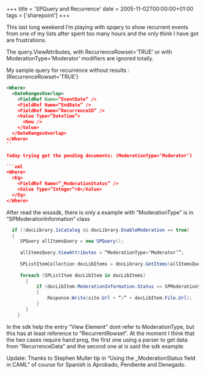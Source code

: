 +++
title = 'SPQuery and Recurrence'
date = 2005-11-02T00:00:00+01:00
tags = ['sharepoint']
+++

This last long weekend I’m playing with spqery to show recurrent events from one of my lists after spent too many hours and the only think I have got are frustrations.

The query.ViewAttributes, with RecurrenceRowset=’TRUE’ or with ModerationType=’Moderator’ modifiers are ignored totally.

My sample query for recurrence without results :  (RecurrenceRowset=’TRUE’)


```xml
<Where>
  <DateRangesOverlap>
    <FieldRef Name=”EventDate” />
    <FieldRef Name=”EndDate” />
    <FieldRef Name=”RecurrenceID” />
    <Value Type=”DateTime”>
      <Now />
    </Value>
  </DateRangesOverlap>
</Where>
``

Today trying get the pending documents: (ModerationType=’Moderator’)

```xml	
<Where>
  <Eq>
    <FieldRef Name=”_ModerationStatus” />
    <Value Type=”Integer”>0</Value>
  </Eq>
</Where>
```

After read the wsssdk, there is only a example with “ModerationType” is in “SPModerationInformation” class


```csharp
  if (!docLibrary.IsCatalog && docLibrary.EnableModeration == true)
  {
     SPQuery allItemsQuery = new SPQuery();
   
     allItemsQuery.ViewAttributes = “ModerationType=’Moderator’”;
   
     SPListItemCollection docLibItems = docLibrary.GetItems(allItemsQuery);
   
     foreach (SPListItem docLibItem in docLibItems)
       {
           if (docLibItem.ModerationInformation.Status == SPModerationStatusType.Pending)
           {
               Response.Write(site.Url + “/” + docLibItem.File.Url);
           }
       }
    }
```

In the sdk help the entry “View Element” dont refer to ModerationType, but this has at least reference to “RecurrentRowset“. At the moment I think that the two cases require hand prog, the first one using a parser to get data from “RecurrenceData” and the second one at is said the sdk example.

Update: Thanks to Stephen Muller tip in “Using the _ModerationStatus field in CAML” of course for Spanish is Aprobado, Pendiente and Denegado.